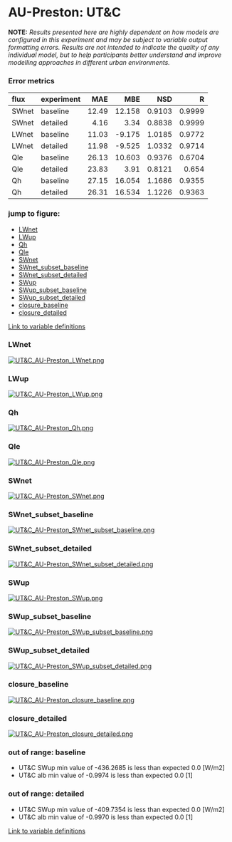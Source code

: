 # AU-Preston: UT&C

**NOTE:** *Results presented here are highly dependent on how models are configured in this experiment and may be subject to variable output formatting errors. Results are not intended to indicate the quality of any individual model, but to help participants better understand and improve modelling approaches in different urban environments.*

### Error metrics

| flux   | experiment   |   MAE |    MBE |    NSD |      R |
|:-------|:-------------|------:|-------:|-------:|-------:|
| SWnet  | baseline     | 12.49 | 12.158 | 0.9103 | 0.9999 |
| SWnet  | detailed     |  4.16 |  3.34  | 0.8838 | 0.9999 |
| LWnet  | baseline     | 11.03 | -9.175 | 1.0185 | 0.9772 |
| LWnet  | detailed     | 11.98 | -9.525 | 1.0332 | 0.9714 |
| Qle    | baseline     | 26.13 | 10.603 | 0.9376 | 0.6704 |
| Qle    | detailed     | 23.83 |  3.91  | 0.8121 | 0.654  |
| Qh     | baseline     | 27.15 | 16.054 | 1.1686 | 0.9355 |
| Qh     | detailed     | 26.31 | 16.534 | 1.1226 | 0.9363 |

### jump to figure:
 - [LWnet](#lwnet)
 - [LWup](#lwup)
 - [Qh](#qh)
 - [Qle](#qle)
 - [SWnet](#swnet)
 - [SWnet_subset_baseline](#swnet_subset_baseline)
 - [SWnet_subset_detailed](#swnet_subset_detailed)
 - [SWup](#swup)
 - [SWup_subset_baseline](#swup_subset_baseline)
 - [SWup_subset_detailed](#swup_subset_detailed)
 - [closure_baseline](#closure_baseline)
 - [closure_detailed](#closure_detailed)

[Link to variable definitions](variable_definitions.md)

### <a name="lwnet"></a>LWnet
[![UT&C_AU-Preston_LWnet.png](UT&C_AU-Preston_LWnet.png)](UT&C_AU-Preston_LWnet.png)

### <a name="lwup"></a>LWup
[![UT&C_AU-Preston_LWup.png](UT&C_AU-Preston_LWup.png)](UT&C_AU-Preston_LWup.png)

### <a name="qh"></a>Qh
[![UT&C_AU-Preston_Qh.png](UT&C_AU-Preston_Qh.png)](UT&C_AU-Preston_Qh.png)

### <a name="qle"></a>Qle
[![UT&C_AU-Preston_Qle.png](UT&C_AU-Preston_Qle.png)](UT&C_AU-Preston_Qle.png)

### <a name="swnet"></a>SWnet
[![UT&C_AU-Preston_SWnet.png](UT&C_AU-Preston_SWnet.png)](UT&C_AU-Preston_SWnet.png)

### <a name="swnet_subset_baseline"></a>SWnet_subset_baseline
[![UT&C_AU-Preston_SWnet_subset_baseline.png](UT&C_AU-Preston_SWnet_subset_baseline.png)](UT&C_AU-Preston_SWnet_subset_baseline.png)

### <a name="swnet_subset_detailed"></a>SWnet_subset_detailed
[![UT&C_AU-Preston_SWnet_subset_detailed.png](UT&C_AU-Preston_SWnet_subset_detailed.png)](UT&C_AU-Preston_SWnet_subset_detailed.png)

### <a name="swup"></a>SWup
[![UT&C_AU-Preston_SWup.png](UT&C_AU-Preston_SWup.png)](UT&C_AU-Preston_SWup.png)

### <a name="swup_subset_baseline"></a>SWup_subset_baseline
[![UT&C_AU-Preston_SWup_subset_baseline.png](UT&C_AU-Preston_SWup_subset_baseline.png)](UT&C_AU-Preston_SWup_subset_baseline.png)

### <a name="swup_subset_detailed"></a>SWup_subset_detailed
[![UT&C_AU-Preston_SWup_subset_detailed.png](UT&C_AU-Preston_SWup_subset_detailed.png)](UT&C_AU-Preston_SWup_subset_detailed.png)

### <a name="closure_baseline"></a>closure_baseline
[![UT&C_AU-Preston_closure_baseline.png](UT&C_AU-Preston_closure_baseline.png)](UT&C_AU-Preston_closure_baseline.png)

### <a name="closure_detailed"></a>closure_detailed
[![UT&C_AU-Preston_closure_detailed.png](UT&C_AU-Preston_closure_detailed.png)](UT&C_AU-Preston_closure_detailed.png)

### out of range: baseline

 - UT&C SWup min value of -436.2685 is less than expected 0.0 [W/m2]
 - UT&C alb min value of -0.9974 is less than expected 0.0 [1]

### out of range: detailed

 - UT&C SWup min value of -409.7354 is less than expected 0.0 [W/m2]
 - UT&C alb min value of -0.9970 is less than expected 0.0 [1]


[Link to variable definitions](variable_definitions.md)

